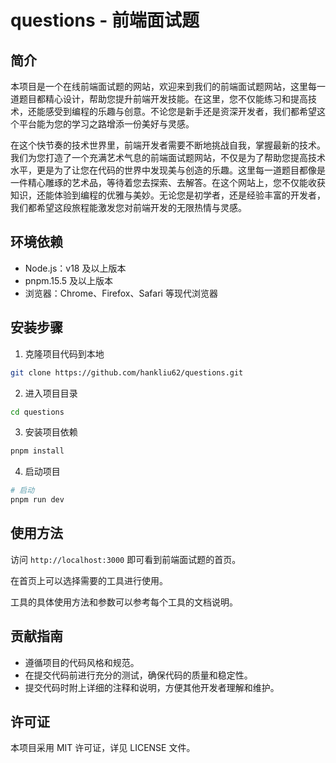 # questions - 前端面试题

## 简介

本项目是一个在线前端面试题的网站，欢迎来到我们的前端面试题网站，这里每一道题目都精心设计，帮助您提升前端开发技能。在这里，您不仅能练习和提高技术，还能感受到编程的乐趣与创意。不论您是新手还是资深开发者，我们都希望这个平台能为您的学习之路增添一份美好与灵感。

在这个快节奏的技术世界里，前端开发者需要不断地挑战自我，掌握最新的技术。我们为您打造了一个充满艺术气息的前端面试题网站，不仅是为了帮助您提高技术水平，更是为了让您在代码的世界中发现美与创造的乐趣。这里每一道题目都像是一件精心雕琢的艺术品，等待着您去探索、去解答。在这个网站上，您不仅能收获知识，还能体验到编程的优雅与美妙。无论您是初学者，还是经验丰富的开发者，我们都希望这段旅程能激发您对前端开发的无限热情与灵感。

## 环境依赖

- Node.js：v18 及以上版本
- pnpm.15.5 及以上版本
- 浏览器：Chrome、Firefox、Safari 等现代浏览器

## 安装步骤

1. 克隆项目代码到本地

```bash
git clone https://github.com/hankliu62/questions.git
```

2. 进入项目目录

```bash
cd questions
```

3. 安装项目依赖

```bash
pnpm install
```

4. 启动项目

```bash
# 启动
pnpm run dev
```

## 使用方法

访问 `http://localhost:3000` 即可看到前端面试题的首页。

在首页上可以选择需要的工具进行使用。

工具的具体使用方法和参数可以参考每个工具的文档说明。

## 贡献指南

- 遵循项目的代码风格和规范。
- 在提交代码前进行充分的测试，确保代码的质量和稳定性。
- 提交代码时附上详细的注释和说明，方便其他开发者理解和维护。

## 许可证

本项目采用 MIT 许可证，详见 LICENSE 文件。
